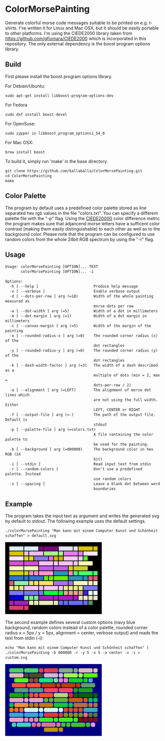 ColorMorsePainting
============

Generate colorful morse code messages suitable to be printed on e.g. t-shirts.
I've written it for Linux and Mac OSX, but it should be easily portable to other platforms. 
I'm using the CIEDE2000 library taken from https://github.com/gfiumara/CIEDE2000 which is incorporated in this repository.
The only external dependency is the boost program options library.

## Build

First please install the boost program options library.

For Debian/Ubuntu:

    sudo apt-get install libboost-program-options-dev

For Fedora

    sudo dnf install boost-devel

For OpenSuse:

    sudo zypper in libboost_program_options1_54_0

For Mac OSX:

    brew install boost

To build it, simply run 'make' in the base directory.

    git clone https://github.com/kallaballa/ColorMorsePainting.git
    cd ColorMorsePainting
    make

## Color Palette

The program by default uses a predefined color palette stored as line separated hex rgb values in the file "colors.txt".
You can specify a different palette file with the "-p" flag. 
Using the [CIEDE20000](https://en.wikipedia.org/wiki/Color_difference#CIEDE2000) color difference metric the program makes
sure that adjancend morse letters have a sufficent color contrast (making them easily distinguishable) to each other as well
as to the background color.
Please note that the program can be configured to use random colors from the whole 24bit RGB spectrum by using the "-r" flag.

## Usage

    Usage: colorMorsePainting [OPTION]... TEXT
           colorMorsePainting [OPTION]... -i
    
    Options:
      -h [ --help ]                         Produce help message
      -v [ --verbose ]                      Enable verbose output
      -d [ --dots-per-row ] arg (=18)       Width of the whole painting measured as
                                            morse dots per row
      -w [ --dot-width ] arg (=5)           Width of a dot in millimeters
      -m [ --dot-margin ] arg (=1)          Width of a dot margin in millimeters
      -c [ --canvas-margin ] arg (=5)       Width of the margin of the painting
      -x [ --rounded-radius-x ] arg (=0)    The rounded corner radius (x) of the 
                                            dot rectangles
      -y [ --rounded-radius-y ] arg (=0)    The rounded corner radius (y) of the 
                                            dot rectangles
      -k [ --dash-width-factor ] arg (=3)   The width of a dash described as a 
                                            multiple of dots (min = 2, max = 
                                            dots-per-row / 2)
      -a [ --alignment ] arg (=LEFT)        The alignment of morse dot lines which 
                                            are not using the full width. Either 
                                            LEFT, CENTER or RIGHT
      -f [ --output-file ] arg (=-)         The path of the output file. Default is
                                            stdout
      -p [ --palette-file ] arg (=colors.txt)
                                            A file containing the color palette to 
                                            be used for the painting.
      -b [ --background ] arg (=000000)     The background color in hex RGB (24 
                                            bit)
      -i [ --stdin ]                        Read input text from stdin
      -r [ --random-colors ]                Don't use a predefined palette. Instead
                                            use random colors
      -s [ --spacing ]                      Leave a blank dot between word 
                                            boundaries

## Example

The program takes the input text as argument and writes the generated svg by default to stdout. The following example uses the default settings.

    ./colorMorsePainting "Man kann mit einem Computer Kunst und Schönheit schaffen" > default.svg 

![Morse Painting: Kunst und Schönheit (default options)](https://github.com/kallaballa/ColorMorsePainting/raw/master/example/default.png "Morse Painting: Kunst und Schönheit (default options)")

The second example defines several custom options (navy blue background, random colors instead of a color palette, rounded corner radius x = 5px / y = 5px, alignment = center, verbose output) and reads the text from stdin (-i):

    echo "Man kann mit einem Computer Kunst und Schönheit schaffen" | ./colorMorsePainting -b 000080 -r -y 5 -x 5 -a center -v -i > custom.svg

![Morse Painting: Kunst und Schönheit (custom options)](https://github.com/kallaballa/ColorMorsePainting/raw/master/example/custom.png "Morse Painting: Kunst und Schönheit (custom options)")

